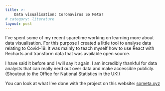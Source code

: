 ```yaml
---
title: >- 
    Data visualisation: Coronavirus So Meta!
# category: literature
layout: post
---
```


I've spent some of my recent sparetime working on learning more about data visualisation. For this purpose I created a little tool to analyse data relating to Covid-19. It was mainly to teach myself how to use React with Recharts and transform data that was available open source. 

I have said it before and I will say it again. I am incredibly thankful for data analysts that can really nerd out over data and make accessible publicly. (Shoutout to the Office for National Statistics in the UK!)

You can look at what I've done with the project on this  website: [someta.xyz](https://someta.xyz)